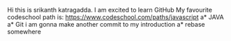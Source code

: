 Hi this is srikanth katragadda. I am excited to learn GitHub
My favourite codeschool path is: https://www.codeschool.com/paths/javascript
a* JAVA
a* Git
i am gonna make another commit to my introduction
a* rebase somewhere

